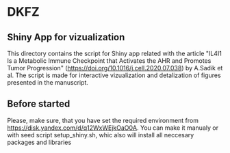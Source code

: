 # DKFZ
## Shiny App for vizualization

This directory contains the script for Shiny app related with the article "IL4I1 Is a Metabolic Immune Checkpoint that Activates the AHR and Promotes Tumor Progression" (https://doi.org/10.1016/j.cell.2020.07.038) by A.Sadik et al. The script is made for interactive vizualization and detalization of figures presented in the manuscript.

## Before started 

Please, make sure, that you have set the required environment from https://disk.yandex.com/d/q12WxWEjkOaO0A. You can make it manualy or with seed script setup_shiny.sh, whic also will install all neccesary packages and libraries


